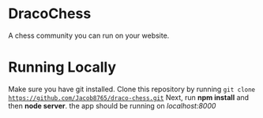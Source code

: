 # DracoChess

A chess community you can run on your website.

# Running Locally

Make sure you have git installed. Clone this repository by running <code>git clone https://github.com/Jacob8765/draco-chess.git</code> Next, run <b>npm install</b> and then <b>node server</b>. the app should be running on <i>localhost:8000</i>
